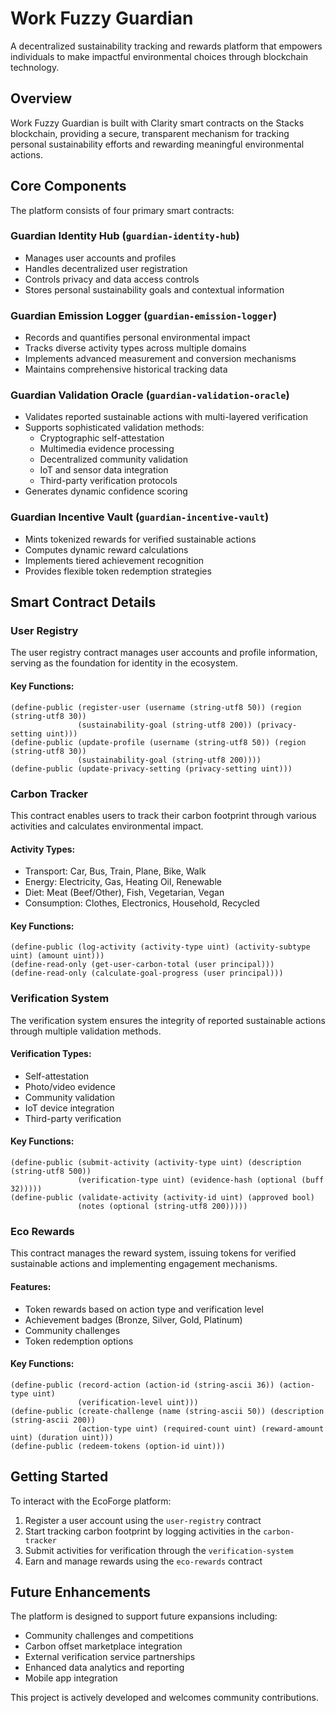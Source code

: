 # Work Fuzzy Guardian

A decentralized sustainability tracking and rewards platform that empowers individuals to make impactful environmental choices through blockchain technology.

## Overview

Work Fuzzy Guardian is built with Clarity smart contracts on the Stacks blockchain, providing a secure, transparent mechanism for tracking personal sustainability efforts and rewarding meaningful environmental actions.

## Core Components

The platform consists of four primary smart contracts:

### Guardian Identity Hub (`guardian-identity-hub`)
- Manages user accounts and profiles
- Handles decentralized user registration
- Controls privacy and data access controls
- Stores personal sustainability goals and contextual information

### Guardian Emission Logger (`guardian-emission-logger`)
- Records and quantifies personal environmental impact
- Tracks diverse activity types across multiple domains
- Implements advanced measurement and conversion mechanisms
- Maintains comprehensive historical tracking data

### Guardian Validation Oracle (`guardian-validation-oracle`)
- Validates reported sustainable actions with multi-layered verification
- Supports sophisticated validation methods:
  - Cryptographic self-attestation
  - Multimedia evidence processing
  - Decentralized community validation
  - IoT and sensor data integration
  - Third-party verification protocols
- Generates dynamic confidence scoring

### Guardian Incentive Vault (`guardian-incentive-vault`)
- Mints tokenized rewards for verified sustainable actions
- Computes dynamic reward calculations
- Implements tiered achievement recognition
- Provides flexible token redemption strategies

## Smart Contract Details

### User Registry

The user registry contract manages user accounts and profile information, serving as the foundation for identity in the ecosystem.

#### Key Functions:
```clarity
(define-public (register-user (username (string-utf8 50)) (region (string-utf8 30)) 
               (sustainability-goal (string-utf8 200)) (privacy-setting uint)))
(define-public (update-profile (username (string-utf8 50)) (region (string-utf8 30))
               (sustainability-goal (string-utf8 200))))
(define-public (update-privacy-setting (privacy-setting uint)))
```

### Carbon Tracker

This contract enables users to track their carbon footprint through various activities and calculates environmental impact.

#### Activity Types:
- Transport: Car, Bus, Train, Plane, Bike, Walk
- Energy: Electricity, Gas, Heating Oil, Renewable
- Diet: Meat (Beef/Other), Fish, Vegetarian, Vegan
- Consumption: Clothes, Electronics, Household, Recycled

#### Key Functions:
```clarity
(define-public (log-activity (activity-type uint) (activity-subtype uint) (amount uint)))
(define-read-only (get-user-carbon-total (user principal)))
(define-read-only (calculate-goal-progress (user principal)))
```

### Verification System

The verification system ensures the integrity of reported sustainable actions through multiple validation methods.

#### Verification Types:
- Self-attestation
- Photo/video evidence
- Community validation
- IoT device integration
- Third-party verification

#### Key Functions:
```clarity
(define-public (submit-activity (activity-type uint) (description (string-utf8 500))
               (verification-type uint) (evidence-hash (optional (buff 32)))))
(define-public (validate-activity (activity-id uint) (approved bool)
               (notes (optional (string-utf8 200)))))
```

### Eco Rewards

This contract manages the reward system, issuing tokens for verified sustainable actions and implementing engagement mechanisms.

#### Features:
- Token rewards based on action type and verification level
- Achievement badges (Bronze, Silver, Gold, Platinum)
- Community challenges
- Token redemption options

#### Key Functions:
```clarity
(define-public (record-action (action-id (string-ascii 36)) (action-type uint)
               (verification-level uint)))
(define-public (create-challenge (name (string-ascii 50)) (description (string-ascii 200))
               (action-type uint) (required-count uint) (reward-amount uint) (duration uint)))
(define-public (redeem-tokens (option-id uint)))
```

## Getting Started

To interact with the EcoForge platform:

1. Register a user account using the `user-registry` contract
2. Start tracking carbon footprint by logging activities in the `carbon-tracker`
3. Submit activities for verification through the `verification-system`
4. Earn and manage rewards using the `eco-rewards` contract

## Future Enhancements

The platform is designed to support future expansions including:
- Community challenges and competitions
- Carbon offset marketplace integration
- External verification service partnerships
- Enhanced data analytics and reporting
- Mobile app integration

This project is actively developed and welcomes community contributions.